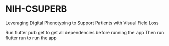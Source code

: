 # NIH-CSUPERB
Leveraging Digital Phenotyping to Support Patients with Visual Field Loss

Run flutter pub get to get all dependencies before running the app
Then run flutter run to run the app